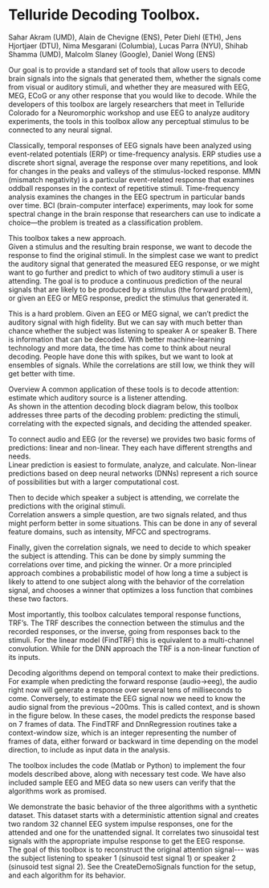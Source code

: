 # Telluride Decoding Toolbox.
Sahar Akram (UMD), Alain de Chevigne (ENS), Peter Diehl (ETH), 
Jens Hjortjaer (DTU), Nima Mesgarani (Columbia), Lucas Parra (NYU), 
Shihab Shamma (UMD), Malcolm Slaney (Google), Daniel Wong (ENS)

Our goal is to provide a standard set of tools that allow users to decode 
brain signals into the signals that generated them, 
whether the signals come from visual or auditory stimuli, and 
whether they are measured with EEG, MEG, ECoG or any other 
response that you would like to decode. While the developers of this 
toolbox are largely researchers that meet in Telluride Colorado for a 
Neuromorphic workshop and use EEG to analyze auditory experiments,
the tools in this toolbox allow any perceptual stimulus to be connected 
to any neural signal. 

Classically, temporal responses of EEG signals have been analyzed using 
event-related potentials (ERP) or time-frequency analysis. 
ERP studies use a discrete short signal, average the response over many 
repetitions, and look for changes in the peaks and valleys of the 
stimulus-locked response. MMN (mismatch negativity) is a 
particular event-related response that examines oddball responses in the 
context of repetitive stimuli. 
Time-frequency analysis examines the changes in the EEG spectrum in 
particular bands over time. BCI (brain-computer interface) experiments, 
may look for some spectral change in the brain response that researchers 
can use to indicate a choice—the problem is treated as a classification problem.

This toolbox takes a new approach.  
Given a stimulus and the resulting brain response, 
we want to decode the response to find the original stimuli. 
In the simplest case we want to predict the auditory signal that 
generated the measured EEG response, or we might want to go 
further and predict to which of two auditory stimuli a user is attending. 
The goal is to produce a continuous prediction of the neural signals 
that are likely to be produced by a stimulus (the forward problem), 
or given an EEG or MEG response, predict the stimulus that generated it.

This is a hard problem. Given an EEG or MEG signal, we can’t predict the 
auditory signal with high fidelity. 
But we can say with much better than chance whether the subject was 
listening to speaker A or speaker B. 
There is information that can be decoded. 
With better machine-learning technology and more data, 
the time has come to think about neural decoding. 
People have done this with spikes, 
but we want to look at ensembles of signals. 
While the correlations are still low, we think they will get better with time.

Overview
A common application of these tools is to decode attention: 
estimate which auditory source is a listener attending.  
As shown in the attention decoding block diagram below, 
this toolbox addresses three parts of the decoding problem: 
predicting the stimuli, correlating with the expected signals, and 
deciding the attended speaker. 



To connect audio and EEG (or the reverse) we provides two 
basic forms of predictions: linear and non-linear. 
They each have different strengths and needs.  
Linear prediction is easiest to formulate, analyze, and calculate. 
Non-linear predictions based on deep neural networks (DNNs) 
represent a rich source of possibilities but with a larger computational cost. 

Then to decide which speaker a subject is attending, 
we correlate the predictions with the original stimuli.  
Correlation answers a simple question, are two signals related, 
and thus might perform better in some situations. 
This can be done in any of several feature domains, such as intensity, 
MFCC and spectrograms. 

Finally, given the correlation signals, we need to decide to which speaker the subject is attending. This can be done by simply summing the correlations over time, and picking the winner. Or a more principled approach combines a probabilistic model of how long a time a subject is likely to attend to one subject along with the behavior of the correlation signal, and chooses a winner that optimizes a loss function that combines these two factors.

Most importantly, this toolbox calculates temporal response functions, TRF’s. 
The TRF describes the connection between the stimulus and the 
recorded responses, or the inverse, going from responses back to the stimuli. 
For the linear model (FindTRF) this is equivalent to a multi-channel 
convolution. 
While for the DNN approach the TRF is a non-linear function of its inputs.

Decoding algorithms depend on temporal context to make their predictions.  
For example when predicting the forward response (audio->eeg), 
the audio right now will generate a response over several tens of 
milliseconds to come. 
Conversely, to estimate the EEG signal now we need to know the audio 
signal from the previous ~200ms. 
This is called context, and is shown in the figure below. 
In these cases, the model predicts the response based on 7 frames of data. 
The FindTRF and DnnRegression routines take a context-window size, 
which is an integer representing the number of frames of data, 
either forward or backward in time depending on the model direction, 
to include as input data in the analysis.


The toolbox includes the code (Matlab or Python) to implement the 
four models described above, along with necessary test code. 
We have also included sample EEG and MEG data so new users can 
verify that the algorithms work as promised.

We demonstrate the basic behavior of the three algorithms with a 
synthetic dataset. 
This dataset starts with a deterministic attention signal and 
creates two random 32 channel EEG system impulse responses, 
one for the attended and one for the unattended signal. 
It correlates two sinusoidal test signals with the appropriate 
impulse response to get the EEG response.  
The goal of this toolbox is to reconstruct the original attention signal---
was the subject listening to speaker 1 (sinusoid test signal 1) 
or speaker 2 (sinusoid test signal 2). 
See the CreateDemoSignals function for the setup, 
and each algorithm for its behavior.

